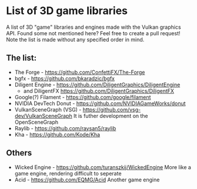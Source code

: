# List of 3D game libraries
A list of 3D "game" libraries and engines made with the Vulkan graphics API. Found some not mentioned here? Feel free to create a pull request!
Note the list is made without any specified order in mind.

## The list:
* The Forge - https://github.com/ConfettiFX/The-Forge
* bgfx - https://github.com/bkaradzic/bgfx
* Diligent Engine - https://github.com/DiligentGraphics/DiligentEngine
  * and DiligentFX https://github.com/DiligentGraphics/DiligentFX
* Google(?) Filament - https://github.com/google/filament
* NVIDIA DevTech Donut - https://github.com/NVIDIAGameWorks/donut
* VulkanSceneGraph (VSG) - https://github.com/vsg-dev/VulkanSceneGraph
It is futher development on the OpenSceneGraph
* Raylib - https://github.com/raysan5/raylib
* Kha - https://github.com/Kode/Kha

## Others
* Wicked Engine - https://github.com/turanszkij/WickedEngine More like a game engine, rendering difficult to seperate
* Acid - https://github.com/EQMG/Acid Another game engine
